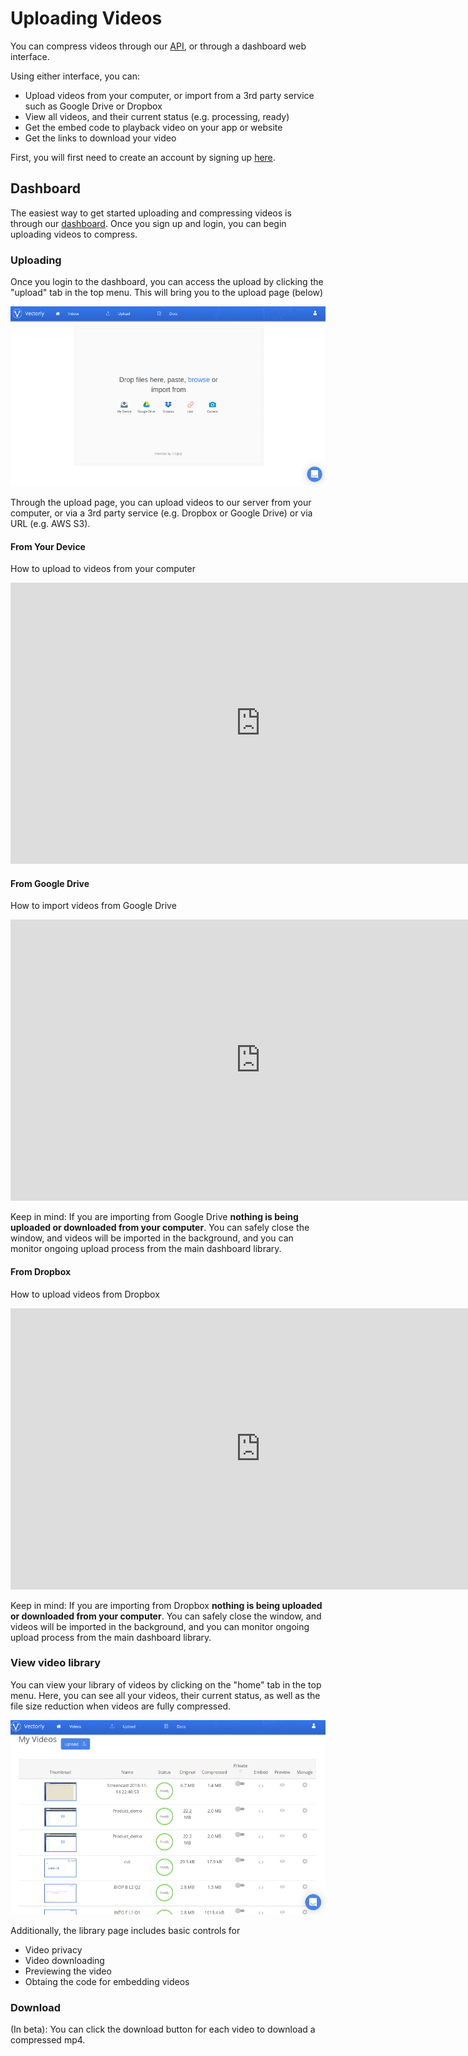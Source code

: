 # Uploading Videos

You can compress videos through our [API](api.md), or through a dashboard web interface. 

Using either interface, you can:

* Upload videos from your computer, or import from a 3rd party service such as Google Drive or Dropbox
* View all videos, and their current status (e.g. processing, ready)
* Get the embed code to playback video on your app or website
* Get the links to download your video

First, you will first need to create an account by signing up [here](https://vectorly.io/signup).


## Dashboard

The easiest way to get started uploading and compressing videos is through our [dashboard](https://dashboard.vectorly.io). Once you sign up and login, you can begin uploading videos to compress.

### Uploading

Once you login to the dashboard, you can access the upload by clicking the "upload" tab in the top menu. This will bring you to the upload page (below)

![Dashboard](img/platform-example-2.png)

Through the upload page, you can upload videos to our server from your computer, or via a 3rd party service (e.g. Dropbox or Google Drive) or via URL (e.g. AWS S3).

#### From Your Device

How to upload to videos from your computer

<iframe src="https://api.vectorly.io/embed/demo/62c78624-08a8-4251-b8ae-fea63afd89ae"  width="800" height="450" frameborder="0" allowfullscreen  ></iframe>

#### From Google Drive

How to import videos from Google Drive

<iframe src="https://api.vectorly.io/embed/demo/4fe2e111-3c22-442c-9d9c-f97c22609ce0"  width="800" height="450" frameborder="0" allowfullscreen ></iframe>

Keep in mind: If you are importing from Google Drive  **nothing is being uploaded or downloaded from your computer**. You can safely close the window, and videos will be imported in the background, and you can monitor ongoing upload process from the main dashboard library.


#### From Dropbox

How to upload videos from Dropbox

<iframe src="https://api.vectorly.io/embed/demo/80e4690d-14d0-4a31-8902-31b4694045d8"  width="800" height="450" frameborder="0" allowfullscreen  ></iframe>

Keep in mind: If you are importing from Dropbox  **nothing is being uploaded or downloaded from your computer**. You can safely close the window, and videos will be imported in the background, and you can monitor ongoing upload process from the main dashboard library.



### View video library

You can view your library of videos by clicking on the "home" tab in the top menu. Here, you can see all your videos, their current status, as well as the file size reduction when videos are fully compressed. 

![Dashboard](img/platform-example.png)

Additionally, the library page includes basic controls for

* Video privacy
* Video downloading
* Previewing the video
* Obtaing the code for embedding videos


### Download

(In beta): You can click the download button for each video to download a compressed mp4.

